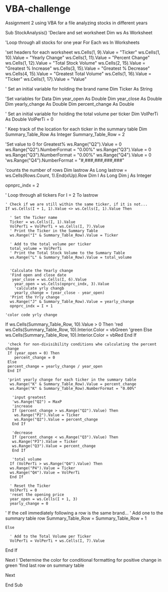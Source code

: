 # VBA-challenge
Assignment 2 using VBA for a file analyzing stocks in different years 

Sub StockAnalysis()
   'Declare and set worksheet
   Dim ws As Worksheet
   
   'Loop through all stocks for one year
   For Each ws In Worksheets
  
   'set headers for each worksheet
    ws.Cells(1, 9).Value = "Ticker"
    ws.Cells(1, 10).Value = "Yearly Change"
    ws.Cells(1, 11).Value = "Percent Change"
    ws.Cells(1, 12).Value = "Total Stock Volume"
    ws.Cells(2, 15).Value = "Greatest % Increase"
    ws.Cells(3, 15).Value = "Greatest % Decrease"
    ws.Cells(4, 15).Value = "Greatest Total Volume"
    ws.Cells(1, 16).Value = "Ticker"
    ws.Cells(1, 17).Value = "Value"

  ' Set an initial variable for holding the brand name
  Dim Ticker As String

  'Set variables for Data
  Dim year_open As Double
  Dim year_close As Double
  Dim yearly_change As Double
  Dim percent_change As Double

  ' Set an initial variable for holding the total volume per ticker
  Dim VolPerTi As Double
  VolPerTi = 0

  ' Keep track of the location for each ticker in the summary table
  Dim Summary_Table_Row As Integer
  Summary_Table_Row = 2

'Set value to 0 for Greatest%
ws.Range("Q2").Value = 0
ws.Range("Q2").NumberFormat = "0.00%"
ws.Range("Q3").Value = 0
ws.Range("Q3").NumberFormat = "0.00%"
ws.Range("Q4").Value = 0
'ws.Range("Q4").NumberFormat = "#,###,###,###,###"


  'counts the number of rows
  Dim lastrow As Long
     lastrow = ws.Cells(Rows.Count, 1).End(xlUp).Row
  Dim I As Long
  Dim j As Integer
  
  opnprc_indx = 2
  
  ' Loop through all tickers
  For I = 2 To lastrow

    ' Check if we are still within the same ticker, if it is not...
    If ws.Cells(I + 1, 1).Value <> ws.Cells(I, 1).Value Then
      
      ' Set the Ticker name
      Ticker = ws.Cells(I, 1).Value
      VolPerTi = VolPerTi + ws.Cells(I, 7).Value
      ' Print the Ticker in the Summary Table
      ws.Range("I" & Summary_Table_Row).Value = Ticker
      
      ' Add to the total volume per ticker
      total_volume = VolPerTi
      ' Print the Total Stock Volume to the Summary Table
      ws.Range("L" & Summary_Table_Row).Value = total_volume
            
      
      'Calculate the Yearly change
      'Find open and close date
       year_close = ws.Cells(I, 6).Value
        year_open = ws.Cells(opnprc_indx, 3).Value
        'calculate yrly changb
        yearly_change = (year_close - year_open)
      'Print the Yrly change
      ws.Range("J" & Summary_Table_Row).Value = yearly_change
      opnprc_indx = I + 1
    
    'color code yrly change
  If ws.Cells(Summary_Table_Row, 10).Value > 0 Then
  'red
     ws.Cells(Summary_Table_Row, 10).Interior.Color = vbGreen
     'green
     Else
     ws.Cells(Summary_Table_Row, 10).Interior.Color = vbRed
  End If
    
    
     'check for non-divisibility conditions whe calculating the percent change
     If (year_open = 0) Then
        percent_change = 0
     Else
     percent_change = yearly_change / year_open
     End If
     
     'print yearly change for each ticker in the summary table
      ws.Range("K" & Summary_Table_Row).Value = percent_change
      ws.Range("K" & Summary_Table_Row).NumberFormat = "0.00%"

       'input greatest
       'ws.Range("Q2") = MaxP
       'increase
       If (percent_change > ws.Range("Q2").Value) Then
        ws.Range("P2").Value = Ticker
        ws.Range("Q2").Value = percent_change
       End If
       
       'decrease
       If (percent_change < ws.Range("Q3").Value) Then
       ws.Range("P3").Value = Ticker
       ws.Range("Q3").Value = percent_change
       End If
       
       'total volume
      If (VolPerTi > ws.Range("Q4").Value) Then
      ws.Range("P4").Value = Ticker
      ws.Range("Q4").Value = VolPerTi
      End If
      
      ' Reset the Ticker
      VolPerTi = 0
      'reset the opening price
      year_open = ws.Cells(I + 1, 3)
      yearly_change = 0
      
  
   ' If the cell immediately following a row is the same brand...
   ' Add one to the summary table row
      Summary_Table_Row = Summary_Table_Row + 1
      
    Else

      ' Add to the Total Volume per Ticker
      VolPerTi = VolPerTi + ws.Cells(I, 7).Value
    
 End If
 
Next I
'Determine the color for conditional formatting for positive change in green
'find last row on summary table
     
Next

End Sub

